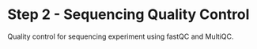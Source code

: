 # Step 2 - Sequencing Quality Control #
Quality control for sequencing experiment using fastQC and MultiQC.
